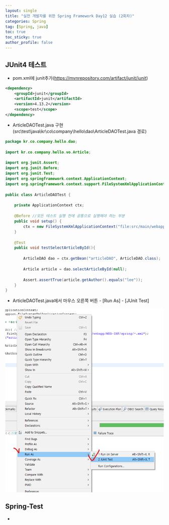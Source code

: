 ```yaml
---
layout: single
title: "실전 개발자를 위한 Spring Framework Day12 실습 (2회차)"
categories: Spring
tag: [Spring, java]
toc: true
toc_sticky: true
author_profile: false
---
```

## JUnit4 테스트

* pom.xml에 junit추가(https://mvnrepository.com/artifact/junit/junit)

```xml
<dependency>
    <groupId>junit</groupId>
    <artifactId>junit</artifactId>
    <version>4.13.2</version>
    <scope>test</scope>
</dependency>
```

* ArticleDAOTest.java 구현(src\test\java\kr\co\company\hello\dao\ArticleDAOTest.java 경로)

```JAVA
package kr.co.company.hello.dao;

import kr.co.company.hello.vo.Article;

import org.junit.Assert;
import org.junit.Before;
import org.junit.Test;
import org.springframework.context.ApplicationContext;
import org.springframework.context.support.FileSystemXmlApplicationContext;

public class ArticleDAOTest {
	
	private ApplicationContext ctx;
	
	@Before //모든 테스트 실행 전에 공통으로 실행해야 하는 부분 
	public void setup() {
		ctx = new FileSystemXmlApplicationContext("file:src/main/webapp/WEB-INF/spring/*.xml");
	}
	
	@Test
	public void testSelectArticleById(){
		
		ArticleDAO dao = ctx.getBean("articleDAO", ArticleDAO.class);
		
		Article article = dao.selectArticleById(null);
		
		Assert.assertTrue(article.getAuthor().equals("lee"));
	}
}
```

* ArticleDAOTest.java에서 마우스 오른쪽 버튼 - [Run As] - [JUnit Test]

![image-20220909203317362](../../images/image-20220909203317362.png)



## Spring-Test

* 
